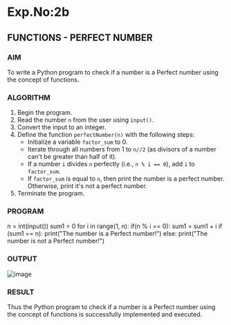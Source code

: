 # Exp.No:2b  
## FUNCTIONS - PERFECT NUMBER

### AIM  
To write a Python program to check if a number is a Perfect number using the concept of functions.

### ALGORITHM

1. Begin the program.  
2. Read the number `n` from the user using `input()`.  
3. Convert the input to an integer.  
4. Define the function `perfectNumber(n)` with the following steps:  
    - Initialize a variable `factor_sum` to 0.  
    - Iterate through all numbers from 1 to `n//2` (as divisors of a number can't be greater than half of it).  
    - If a number `i` divides `n` perfectly (i.e., `n % i == 0`), add `i` to `factor_sum`.  
    - If `factor_sum` is equal to `n`, then print the number is a perfect number. Otherwise, print it's not a perfect number.  
5. Terminate the program.


### PROGRAM
n = int(input())
sum1 = 0
for i in range(1, n):
    if(n % i == 0):
        sum1 = sum1 + i
if (sum1 == n):
    print("The number is a Perfect number!")
else:
    print("The number is not a Perfect number!")
### OUTPUT
![image](https://github.com/user-attachments/assets/b0139601-76b9-4645-8a2f-52a59858550c)

### RESULT
Thus the Python program to check if a number is a Perfect number using the concept of functions is successfully implemented and executed.
